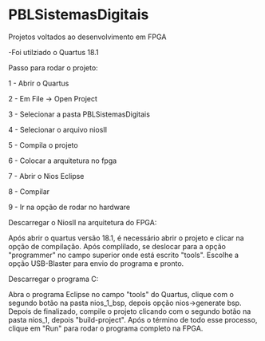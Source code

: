 # PBLSistemasDigitais
Projetos voltados ao desenvolvimento em FPGA

-Foi utilziado o Quartus 18.1

Passo para rodar o projeto:

1 - Abrir o Quartus

2 - Em File -> Open Project

3 - Selecionar a pasta PBLSistemasDigitais

4 - Selecionar o arquivo niosII

5 - Compila o projeto

6 - Colocar a arquitetura no fpga

7 - Abrir o Nios Eclipse

8 - Compilar

9 - Ir na opção de rodar no hardware


Descarregar o NiosII na arquitetura do FPGA:

Após abrir o quartus versão 18.1, é necessário abrir o projeto e clicar na opção de compilação. Após complilado, se deslocar para a opção "programmer" no campo superior onde está escrito "tools". Escolhe a opção USB-Blaster para envio do programa e pronto.

Descarregar o programa C:

Abra o programa Eclipse no campo "tools" do Quartus, clique com o segundo botão na pasta nios_1_bsp, depois opção nios->generate bsp. Depois de finalizado, compile o projeto clicando com o segundo botão na pasta nios_1, depois "build-project". Após o término de todo esse processo, clique em "Run" para rodar o programa completo na FPGA.
